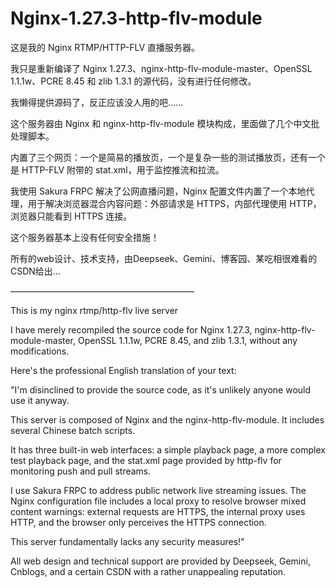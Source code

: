 # Nginx-1.27.3-http-flv-module
这是我的 Nginx RTMP/HTTP-FLV 直播服务器。

我只是重新编译了 Nginx 1.27.3、nginx-http-flv-module-master、OpenSSL 1.1.1w、PCRE 8.45 和 zlib 1.3.1 的源代码，没有进行任何修改。

我懒得提供源码了，反正应该没人用的吧……

这个服务器由 Nginx 和 nginx-http-flv-module 模块构成，里面做了几个中文批处理脚本。

内置了三个网页：一个是简易的播放页，一个是复杂一些的测试播放页，还有一个是 HTTP-FLV 附带的 stat.xml，用于监控推流和拉流。

我使用 Sakura FRPC 解决了公网直播问题，Nginx 配置文件内置了一个本地代理，用于解决浏览器混合内容问题：外部请求是 HTTPS，内部代理使用 HTTP，浏览器只能看到 HTTPS 连接。

这个服务器基本上没有任何安全措施！

所有的web设计、技术支持，由Deepseek、Gemini、博客园、某吃相很难看的CSDN给出...

—————————————————————

This is my nginx rtmp/http-flv live server

I have merely recompiled the source code for Nginx 1.27.3, nginx-http-flv-module-master, OpenSSL 1.1.1w, PCRE 8.45, and zlib 1.3.1, without any modifications.

Here's the professional English translation of your text:

"I'm disinclined to provide the source code, as it's unlikely anyone would use it anyway.

This server is composed of Nginx and the nginx-http-flv-module. It includes several Chinese batch scripts.

It has three built-in web interfaces: a simple playback page, a more complex test playback page, and the stat.xml page provided by http-flv for monitoring push and pull streams.

I use Sakura FRPC to address public network live streaming issues. The Nginx configuration file includes a local proxy to resolve browser mixed content warnings: external requests are HTTPS, the internal proxy uses HTTP, and the browser only perceives the HTTPS connection.

This server fundamentally lacks any security measures!"

All web design and technical support are provided by Deepseek, Gemini, Cnblogs, and a certain CSDN with a rather unappealing reputation.
